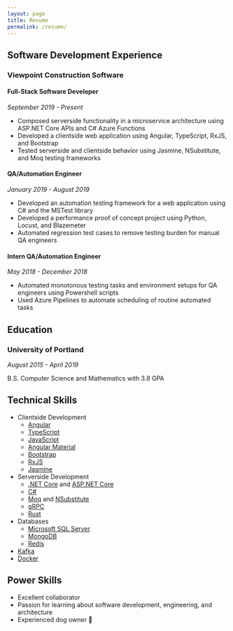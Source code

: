 ```yaml
---
layout: page
title: Resume
permalink: /resume/
---
```


## Software Development Experience

### Viewpoint Construction Software

#### Full-Stack Software Developer

*September 2019 - Present*

- Composed serverside functionality in a microservice architecture using ASP.<span></span>NET Core APIs and C# Azure Functions
- Developed a clientside web application using Angular, TypeScript, RxJS, and Bootstrap
- Tested serverside and clientside behavior using Jasmine, NSubstitute, and Moq testing frameworks

#### QA/Automation Engineer

*January 2019 - August 2019*

- Developed an automation testing framework for a web application using C# and the MSTest library
- Developed a performance proof of concept project using Python, Locust, and Blazemeter
- Automated regression test cases to remove testing burden for manual QA engineers

#### Intern QA/Automation Engineer

*May 2018 - December 2018*

- Automated monotonous testing tasks and environment setups for QA engineers using Powershell scripts
- Used Azure Pipelines to automate scheduling of routine automated tasks

## Education

### University of Portland

*August 2015 - April 2019*

B.S. Computer Science and Mathematics with 3.8 GPA

## Technical Skills

- Clientside Development
  - [Angular](https://angular.io/)
  - [TypeScript](https://www.typescriptlang.org/)
  - [JavaScript](https://developer.mozilla.org/en-US/docs/Web/JavaScript)
  - [Angular Material](https://material.angular.io/)
  - [Bootstrap](https://getbootstrap.com/)
  - [RxJS](https://rxjs-dev.firebaseapp.com/)
  - [Jasmine](https://jasmine.github.io/)
- Serverside Development
  - [.NET Core](https://docs.microsoft.com/en-us/dotnet/core/) and [ASP.NET Core](https://docs.microsoft.com/en-us/aspnet/core/)
  - [C#](https://docs.microsoft.com/en-us/dotnet/csharp/)
  - [Moq](https://github.com/moq/moq) and [NSubstitute](https://nsubstitute.github.io/)
  - [gRPC](https://grpc.io/)
  - [Rust](https://www.rust-lang.org/)
- Databases
  - [Microsoft SQL Server](https://www.microsoft.com/en-us/sql-server/default.aspx)
  - [MongoDB](https://www.mongodb.com/)
  - [Redis](https://redis.io/)
- [Kafka](https://kafka.apache.org/)
- [Docker](https://www.docker.com/)

## Power Skills

- Excellent collaborator
- Passion for learning about software development, engineering, and architecture
- Experienced dog owner 🐶

